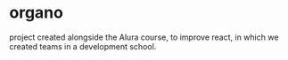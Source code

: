 # organo
project created alongside the Alura course, to improve react, in which we created teams in a development school.
